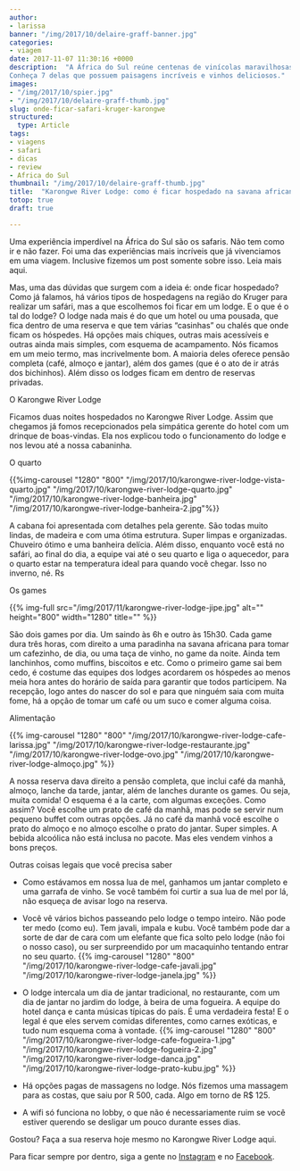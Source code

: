 ```yaml
---
author:
- larissa
banner: "/img/2017/10/delaire-graff-banner.jpg"
categories:
- viagem
date: 2017-11-07 11:30:16 +0000
description:  "A África do Sul reúne centenas de vinícolas maravilhosas nas regiões de Stellenbosch e Franshhoek. 
Conheça 7 delas que possuem paisagens incríveis e vinhos deliciosos."
images:
- "/img/2017/10/spier.jpg"
- "/img/2017/10/delaire-graff-thumb.jpg"
slug: onde-ficar-safari-kruger-karongwe
structured:
  type: Article
tags:
- viagens
- safari
- dicas
- review
- Africa do Sul
thumbnail: "/img/2017/10/delaire-graff-thumb.jpg"
title:  "Karongwe River Lodge: como é ficar hospedado na savana africana"
totop: true
draft: true

---
```





Uma experiência imperdível na África do Sul são os safaris. Não tem como ir e não fazer. Foi uma das experiências mais incríveis que já vivenciamos em uma viagem. Inclusive fizemos um post somente sobre isso. Leia mais aqui.

Mas, uma das dúvidas que surgem com a ideia é: onde ficar hospedado? Como já falamos, há vários tipos de hospedagens na região do Kruger para realizar um safári, mas a que escolhemos foi ficar em um lodge. E o que é o tal do lodge? O lodge nada mais é do que um hotel ou uma pousada, que fica dentro de uma reserva e que tem várias “casinhas” ou chalés que onde ficam os hóspedes. Há opções mais chiques, outras mais acessíveis e outras ainda mais simples, com esquema de acampamento. Nós ficamos em um meio termo, mas incrivelmente bom. A maioria deles oferece pensão completa (café, almoço e jantar), além dos games (que é o ato de ir atrás dos bichinhos). Além disso os lodges ficam em dentro de reservas privadas.

O Karongwe River Lodge

Ficamos duas noites hospedados no Karongwe River Lodge. Assim que chegamos já fomos recepcionados pela simpática gerente do hotel com um drinque de boas-vindas. Ela nos explicou todo o funcionamento do lodge e nos levou até a nossa cabaninha.

O quarto

{{%img-carousel "1280" "800" "/img/2017/10/karongwe-river-lodge-vista-quarto.jpg" "/img/2017/10/karongwe-river-lodge-quarto.jpg" "/img/2017/10/karongwe-river-lodge-banheira.jpg"  "/img/2017/10/karongwe-river-lodge-banheira-2.jpg"%}}

A cabana foi apresentada com detalhes pela gerente. São todas muito lindas, de madeira e com uma ótima estrutura. Super limpas e organizadas. Chuveiro ótimo e uma banheira delícia. Além disso, enquanto você está no safári, ao final do dia, a equipe vai até o seu quarto e liga o aquecedor, para o quarto estar na temperatura ideal para quando você chegar. Isso no inverno, né. Rs

Os games

{{% img-full src="/img/2017/11/karongwe-river-lodge-jipe.jpg" alt=""  height="800" width="1280" title=""  %}}

São dois games por dia. Um saindo às 6h e outro às 15h30. Cada game dura três horas, com direito a uma paradinha na savana africana para tomar um cafezinho, de dia, ou uma taça de vinho, no game da noite. Ainda tem lanchinhos, como muffins, biscoitos e etc. Como o primeiro game sai bem cedo, é costume das equipes dos lodges acordarem os hóspedes ao menos meia hora antes do horário de saída para garantir que todos participem. Na recepção, logo antes do nascer do sol e para que ninguém saia com muita fome, há a opção de tomar um café ou um suco e comer alguma coisa.

Alimentação

{{% img-carousel "1280" "800" "/img/2017/10/karongwe-river-lodge-cafe-larissa.jpg" "/img/2017/10/karongwe-river-lodge-restaurante.jpg"  "/img/2017/10/karongwe-river-lodge-ovo.jpg" "/img/2017/10/karongwe-river-lodge-almoço.jpg" %}}

A nossa reserva dava direito a pensão completa, que inclui café da manhã, almoço, lanche da tarde, jantar, além de lanches durante os games. Ou seja, muita comida! O esquema é a la carte, com algumas exceções. Como assim? Você escolhe um prato de café da manhã, mas pode se servir num pequeno buffet com outras opções. Já no café da manhã você escolhe o prato do almoço e no almoço escolhe o prato do jantar. Super simples. A bebida alcoólica não está inclusa no pacote. Mas eles vendem vinhos a bons preços.




Outras coisas legais que você precisa saber

- Como estávamos em nossa lua de mel, ganhamos um jantar completo e uma garrafa de vinho. Se você também foi curtir a sua lua de mel por lá, não esqueça de avisar logo na reserva.

- Você vê vários bichos passeando pelo lodge o tempo inteiro. Não pode ter medo (como eu). Tem javali, impala e kubu. Você também pode dar a sorte de dar de cara com um elefante que fica solto pelo lodge (não foi o nosso caso), ou ser surpreendido por um macaquinho tentando entrar no seu quarto.
  {{% img-carousel "1280" "800" "/img/2017/10/karongwe-river-lodge-cafe-javali.jpg" "/img/2017/10/karongwe-river-lodge-janela.jpg" %}}
- O lodge intercala um dia de jantar tradicional, no restaurante, com um dia de jantar no jardim do lodge, à beira de uma fogueira. A equipe do hotel dança e canta músicas típicas do país. É uma verdadeira festa! E o legal é que eles servem comidas diferentes, como carnes exóticas, e tudo num esquema coma à vontade. 
  {{% img-carousel "1280" "800" "/img/2017/10/karongwe-river-lodge-cafe-fogueira-1.jpg" "/img/2017/10/karongwe-river-lodge-fogueira-2.jpg"  "/img/2017/10/karongwe-river-lodge-danca.jpg" "/img/2017/10/karongwe-river-lodge-prato-kubu.jpg" %}}
- Há opções pagas de massagens no lodge. Nós fizemos uma massagem para as costas, que saiu por R 500, cada. Algo em torno de R$ 125.
- A wifi só funciona no lobby, o que não é necessariamente ruim se você estiver querendo se desligar um pouco durante esses dias.

Gostou?
Faça a sua reserva hoje mesmo no Karongwe River Lodge aqui. 





Para ficar sempre por dentro, siga a gente no [Instagram](https://www.instagram.com/casaldebacontudo/) e no [Facebook](https://www.facebook.com/debacontudo). 